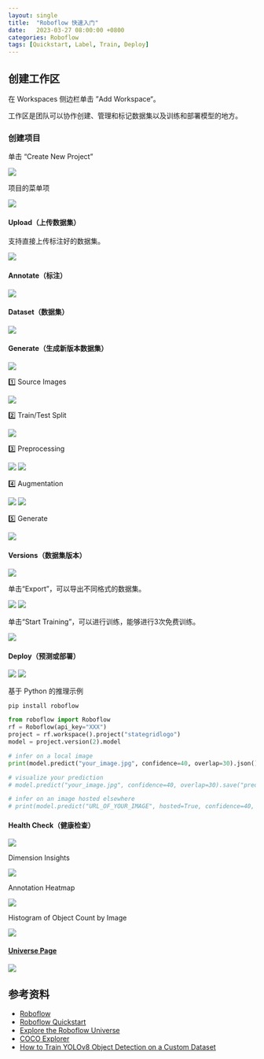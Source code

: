 ```yaml
---
layout: single
title:  "Roboflow 快速入门"
date:   2023-03-27 08:00:00 +0800
categories: Roboflow
tags: [Quickstart, Label, Train, Deploy]
---
```


## 创建工作区
在 Workspaces 侧边栏单击 ”Add Workspace“。

工作区是团队可以协作创建、管理和标记数据集以及训练和部署模型的地方。

### 创建项目
单击 “Create New Project”

![](/images/2023/roboflow/create-project.jpg)

项目的菜单项

![](/images/2023/roboflow/project-menu.jpg)

#### Upload（上传数据集）
支持直接上传标注好的数据集。

![](/images/2023/roboflow/upload.jpg)

#### Annotate（标注）
![](/images/2023/roboflow/annotate.jpg)

#### Dataset（数据集）
![](/images/2023/roboflow/dataset.jpg)

#### Generate（生成新版本数据集）

![](/images/2023/roboflow/generate-new-version.jpg)

1️⃣ Source Images

![](/images/2023/roboflow/generate-new-version-source-images.jpg)

2️⃣ Train/Test Split

![](/images/2023/roboflow/generate-new-version-train-test-split.jpg)

3️⃣ Preprocessing

![](/images/2023/roboflow/generate-new-version-preprocessing.jpg)
![](/images/2023/roboflow/generate-new-version-preprocessing-options.jpg)

4️⃣ Augmentation

![](/images/2023/roboflow/generate-new-version-augmentation.jpg)
![](/images/2023/roboflow/generate-new-version-augmentation-options.jpg)

5️⃣ Generate

![](/images/2023/roboflow/generate-new-version-generate.jpg)

#### Versions（数据集版本）
![](/images/2023/roboflow/versions.jpg)

单击“Export”，可以导出不同格式的数据集。

![](/images/2023/roboflow/versions-export.jpg)
![](/images/2023/roboflow/versions-export-format.jpg)

单击“Start Training”，可以进行训练，能够进行3次免费训练。

![](/images/2023/roboflow/versions-train.jpg)

#### Deploy（预测或部署）
![](/images/2023/roboflow/deploy1.jpg)
![](/images/2023/roboflow/deploy2.jpg)

基于 Python 的推理示例
```shell
pip install roboflow
```

```py
from roboflow import Roboflow
rf = Roboflow(api_key="XXX")
project = rf.workspace().project("stategridlogo")
model = project.version(2).model

# infer on a local image
print(model.predict("your_image.jpg", confidence=40, overlap=30).json())

# visualize your prediction
# model.predict("your_image.jpg", confidence=40, overlap=30).save("prediction.jpg")

# infer on an image hosted elsewhere
# print(model.predict("URL_OF_YOUR_IMAGE", hosted=True, confidence=40, overlap=30).json())
```

#### Health Check（健康检查）
![](/images/2023/roboflow/health-check.jpg)

Dimension Insights

![](/images/2023/roboflow/health-check-dimension-insights.jpg)

Annotation Heatmap

![](/images/2023/roboflow/health-check-annotation-heatmap.jpg)

Histogram of Object Count by Image

![](/images/2023/roboflow/health-check-histogram-of-object-count.jpg)

#### [Universe Page](https://universe.roboflow.com/stategridlogodetection/stategridlogo)
![](/images/2023/roboflow/universe-page.jpg)

## 参考资料
* [Roboflow](https://roboflow.com/)
* [Roboflow Quickstart](https://github.com/roboflow/quickstart-python)
* [Explore the Roboflow Universe](https://universe.roboflow.com/)
* [COCO Explorer](https://cocodataset.org/#explore)
* [How to Train YOLOv8 Object Detection on a Custom Dataset](https://blog.roboflow.com/how-to-train-yolov8-on-a-custom-dataset/)

